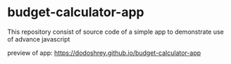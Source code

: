 # budget-calculator-app

This repository consist of source code of a simple app to demonstrate use of advance javascript

preview of app: https://dodoshrey.github.io/budget-calculator-app
